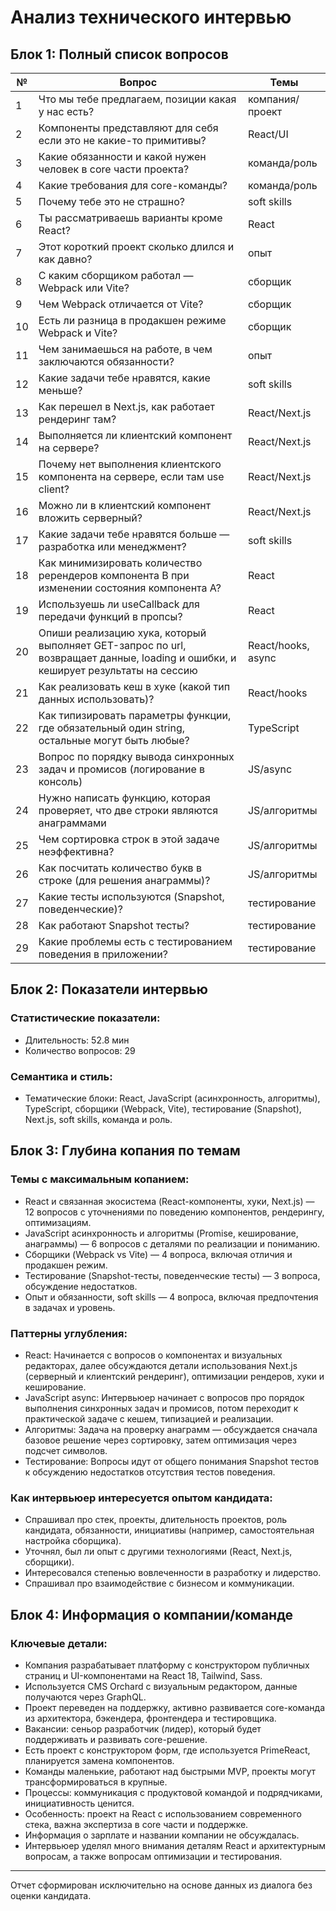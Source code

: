 # Анализ технического интервью

## Блок 1: Полный список вопросов

| №  | Вопрос                                                                                              | Темы           |
|-----|---------------------------------------------------------------------------------------------------|----------------|
| 1   | Что мы тебе предлагаем, позиции какая у нас есть?                                                 | компания/проект |
| 2   | Компоненты представляют для себя если это не какие-то примитивы?                                  | React/UI       |
| 3   | Какие обязанности и какой нужен человек в core части проекта?                                     | команда/роль   |
| 4   | Какие требования для core-команды?                                                                | команда/роль   |
| 5   | Почему тебе это не страшно?                                                                       | soft skills    |
| 6   | Ты рассматриваешь варианты кроме React?                                                         | React          |
| 7   | Этот короткий проект сколько длился и как давно?                                                 | опыт           |
| 8   | С каким сборщиком работал — Webpack или Vite?                                                   | сборщик        |
| 9   | Чем Webpack отличается от Vite?                                                                  | сборщик        |
| 10  | Есть ли разница в продакшен режиме Webpack и Vite?                                              | сборщик        |
| 11  | Чем занимаешься на работе, в чем заключаются обязанности?                                       | опыт           |
| 12  | Какие задачи тебе нравятся, какие меньше?                                                       | soft skills    |
| 13  | Как перешел в Next.js, как работает рендеринг там?                                              | React/Next.js  |
| 14  | Выполняется ли клиентский компонент на сервере?                                                 | React/Next.js  |
| 15  | Почему нет выполнения клиентского компонента на сервере, если там use client?                    | React/Next.js  |
| 16  | Можно ли в клиентский компонент вложить серверный?                                               | React/Next.js  |
| 17  | Какие задачи тебе нравятся больше — разработка или менеджмент?                                   | soft skills    |
| 18  | Как минимизировать количество ререндеров компонента B при изменении состояния компонента A?    | React         |
| 19  | Используешь ли useCallback для передачи функций в пропсы?                                        | React         |
| 20  | Опиши реализацию хука, который выполняет GET-запрос по url, возвращает данные, loading и ошибки, и кеширует результаты на сессию | React/hooks, async |
| 21  | Как реализовать кеш в хуке (какой тип данных использовать)?                                      | React/hooks   |
| 22  | Как типизировать параметры функции, где обязательный один string, остальные могут быть любые?    | TypeScript    |
| 23  | Вопрос по порядку вывода синхронных задач и промисов (логирование в консоль)                     | JS/async      |
| 24  | Нужно написать функцию, которая проверяет, что две строки являются анаграммами                    | JS/алгоритмы  |
| 25  | Чем сортировка строк в этой задаче неэффективна?                                                 | JS/алгоритмы  |
| 26  | Как посчитать количество букв в строке (для решения анаграммы)?                                 | JS/алгоритмы  |
| 27  | Какие тесты используются (Snapshot, поведенческие)?                                             | тестирование  |
| 28  | Как работают Snapshot тесты?                                                                     | тестирование  |
| 29  | Какие проблемы есть с тестированием поведения в приложении?                                     | тестирование  |

## Блок 2: Показатели интервью

### Статистические показатели:
- Длительность: 52.8 мин
- Количество вопросов: 29

### Семантика и стиль:
- Тематические блоки: React, JavaScript (асинхронность, алгоритмы), TypeScript, сборщики (Webpack, Vite), тестирование (Snapshot), Next.js, soft skills, команда и роль.

## Блок 3: Глубина копания по темам

### Темы с максимальным копанием:
- React и связанная экосистема (React-компоненты, хуки, Next.js) — 12 вопросов с уточнениями по поведению компонентов, рендерингу, оптимизациям.
- JavaScript асинхронность и алгоритмы (Promise, кеширование, анаграммы) — 6 вопросов с деталями по реализации и пониманию.
- Сборщики (Webpack vs Vite) — 4 вопроса, включая отличия и продакшен режим.
- Тестирование (Snapshot-тесты, поведенческие тесты) — 3 вопроса, обсуждение недостатков.
- Опыт и обязанности, soft skills — 4 вопроса, включая предпочтения в задачах и уровень.

### Паттерны углубления:
- React: Начинается с вопросов о компонентах и визуальных редакторах, далее обсуждаются детали использования Next.js (серверный и клиентский рендеринг), оптимизации рендеров, хуки и кеширование.
- JavaScript async: Интервьюер начинает с вопросов про порядок выполнения синхронных задач и промисов, потом переходит к практической задаче с кешем, типизацией и реализации.
- Алгоритмы: Задача на проверку анаграмм — обсуждается сначала базовое решение через сортировку, затем оптимизация через подсчет символов.
- Тестирование: Вопросы идут от общего понимания Snapshot тестов к обсуждению недостатков отсутствия тестов поведения.

### Как интервьюер интересуется опытом кандидата:
- Спрашивал про стек, проекты, длительность проектов, роль кандидата, обязанности, инициативы (например, самостоятельная настройка сборщика).
- Уточнял, был ли опыт с другими технологиями (React, Next.js, сборщики).
- Интересовался степенью вовлеченности в разработку и лидерство.
- Спрашивал про взаимодействие с бизнесом и коммуникации.

## Блок 4: Информация о компании/команде

### Ключевые детали:
- Компания разрабатывает платформу с конструктором публичных страниц и UI-компонентами на React 18, Tailwind, Sass.
- Используется CMS Orchard с визуальным редактором, данные получаются через GraphQL.
- Проект переведен на поддержку, активно развивается core-команда из архитектора, бэкендера, фронтендера и тестировщика.
- Вакансии: сеньор разработчик (лидер), который будет поддерживать и развивать core-решение.
- Есть проект с конструктором форм, где используется PrimeReact, планируется замена компонентов.
- Команды маленькие, работают над быстрыми MVP, проекты могут трансформироваться в крупные.
- Процессы: коммуникация с продуктовой командой и подрядчиками, инициативность ценится.
- Особенность: проект на React с использованием современного стека, важна экспертиза в core части и поддержке.
- Информация о зарплате и названии компании не обсуждалась.
- Интервьюер уделял много внимания деталям React и архитектурным вопросам, а также вопросам оптимизации и тестирования.

---

Отчет сформирован исключительно на основе данных из диалога без оценки кандидата.